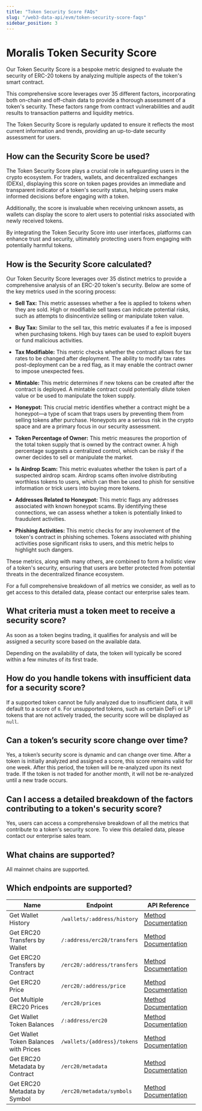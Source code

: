 ```yaml
---
title: "Token Security Score FAQs"
slug: "/web3-data-api/evm/token-security-score-faqs"
sidebar_position: 3
---
```



# Moralis Token Security Score

Our Token Security Score is a bespoke metric designed to evaluate the security of ERC-20 tokens by analyzing multiple aspects of the token's smart contract.

This comprehensive score leverages over 35 different factors, incorporating both on-chain and off-chain data to provide a thorough assessment of a token's security. These factors range from contract vulnerabilities and audit results to transaction patterns and liquidity metrics.

The Token Security Score is regularly updated to ensure it reflects the most current information and trends, providing an up-to-date security assessment for users.

## How can the Security Score be used?

The Token Security Score plays a crucial role in safeguarding users in the crypto ecosystem. For traders, wallets, and decentralized exchanges (DEXs), displaying this score on token pages provides an immediate and transparent indicator of a token's security status, helping users make informed decisions before engaging with a token.

Additionally, the score is invaluable when receiving unknown assets, as wallets can display the score to alert users to potential risks associated with newly received tokens.

By integrating the Token Security Score into user interfaces, platforms can enhance trust and security, ultimately protecting users from engaging with potentially harmful tokens.

## How is the Security Score calculated?

Our Token Security Score leverages over 35 distinct metrics to provide a comprehensive analysis of an ERC-20 token's security. Below are some of the key metrics used in the scoring process:

- **Sell Tax:** This metric assesses whether a fee is applied to tokens when they are sold. High or modifiable sell taxes can indicate potential risks, such as attempts to disincentivize selling or manipulate token value.

- **Buy Tax:** Similar to the sell tax, this metric evaluates if a fee is imposed when purchasing tokens. High buy taxes can be used to exploit buyers or fund malicious activities.

- **Tax Modifiable:** This metric checks whether the contract allows for tax rates to be changed after deployment. The ability to modify tax rates post-deployment can be a red flag, as it may enable the contract owner to impose unexpected fees.

- **Mintable:** This metric determines if new tokens can be created after the contract is deployed. A mintable contract could potentially dilute token value or be used to manipulate the token supply.

- **Honeypot:** This crucial metric identifies whether a contract might be a honeypot—a type of scam that traps users by preventing them from selling tokens after purchase. Honeypots are a serious risk in the crypto space and are a primary focus in our security assessment.

- **Token Percentage of Owner:** This metric measures the proportion of the total token supply that is owned by the contract owner. A high percentage suggests a centralized control, which can be risky if the owner decides to sell or manipulate the market.

- **Is Airdrop Scam:** This metric evaluates whether the token is part of a suspected airdrop scam. Airdrop scams often involve distributing worthless tokens to users, which can then be used to phish for sensitive information or trick users into buying more tokens.

- **Addresses Related to Honeypot:** This metric flags any addresses associated with known honeypot scams. By identifying these connections, we can assess whether a token is potentially linked to fraudulent activities.

- **Phishing Activities:** This metric checks for any involvement of the token's contract in phishing schemes. Tokens associated with phishing activities pose significant risks to users, and this metric helps to highlight such dangers.

These metrics, along with many others, are combined to form a holistic view of a token's security, ensuring that users are better protected from potential threats in the decentralized finance ecosystem.

For a full comprehensive breakdown of all metrics we consider, as well as to get access to this detailed data, please contact our enterprise sales team.

## What criteria must a token meet to receive a security score?

As soon as a token begins trading, it qualifies for analysis and will be assigned a security score based on the available data.

Depending on the availability of data, the token will typically be scored within a few minutes of its first trade.

## How do you handle tokens with insufficient data for a security score?

If a supported token cannot be fully analyzed due to insufficient data, it will default to a score of `0`. For unsupported tokens, such as certain DeFi or LP tokens that are not actively traded, the security score will be displayed as `null`.

## Can a token’s security score change over time?

Yes, a token’s security score is dynamic and can change over time. After a token is initially analyzed and assigned a score, this score remains valid for one week. After this period, the token will be re-analyzed upon its next trade. If the token is not traded for another month, it will not be re-analyzed until a new trade occurs.

## Can I access a detailed breakdown of the factors contributing to a token's security score?

Yes, users can access a comprehensive breakdown of all the metrics that contribute to a token's security score. To view this detailed data, please contact our enterprise sales team.

## What chains are supported?

All mainnet chains are supported.

## Which endpoints are supported?

| Name                                  | Endpoint                    | API Reference                                                                        |
| ------------------------------------- | --------------------------- | ------------------------------------------------------------------------------------ |
| Get Wallet History                    | `/wallets/:address/history` | [Method Documentation](/web3-data-api/evm/reference/wallet-api/get-wallet-history)   |
| Get ERC20 Transfers by Wallet         | `/:address/erc20/transfers` | [Method Documentation](/web3-data-api/evm/reference/get-wallet-token-transfers)      |
| Get ERC20 Transfers by Contract       | `/erc20/:address/transfers` | [Method Documentation](/web3-data-api/evm/reference/get-token-transfers)             |
| Get ERC20 Price                       | `/erc20/:address/price`     | [Method Documentation](/web3-data-api/evm/reference/get-token-price)                 |
| Get Multiple ERC20 Prices             | `/erc20/prices`             | [Method Documentation](/web3-data-api/evm/reference/get-multiple-token-prices)       |
| Get Wallet Token Balances             | `/:address/erc20`           | [Method Documentation](/web3-data-api/evm/reference/get-wallet-token-balances)       |
| Get Wallet Token Balances with Prices | `/wallets/{address}/tokens` | [Method Documentation](/web3-data-api/evm/reference/get-wallet-token-balances-price) |
| Get ERC20 Metadata by Contract        | `/erc20/metadata`           | [Method Documentation](/web3-data-api/evm/reference/get-token-metadata)              |
| Get ERC20 Metadata by Symbol          | `/erc20/metadata/symbols`   | [Method Documentation](/web3-data-api/evm/reference/get-token-metadata-by-symbol)    |
